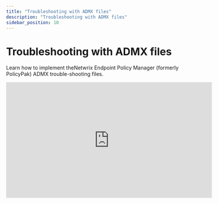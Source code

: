 ```yaml
---
title: "Troubleshooting with ADMX files"
description: "Troubleshooting with ADMX files"
sidebar_position: 10
---
```


# Troubleshooting with ADMX files

Learn how to implement theNetwrix Endpoint Policy Manager (formerly PolicyPak) ADMX trouble-shooting
files.

<iframe width="560" height="315" src="https://www.youtube.com/embed/8A89mn8_47Q" title="Endpoint Policy Manager ADMX Troubleshooting Files with and without Central Store" frameborder="0" allow="accelerometer; autoplay; clipboard-write; encrypted-media; gyroscope; picture-in-picture; web-share" allowfullscreen="1"></iframe>
